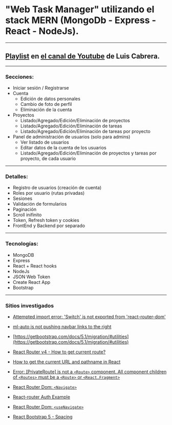 # "Web Task Manager" utilizando el stack MERN (MongoDb - Express - React - NodeJs).

---

## [Playlist](https://www.youtube.com/playlist?list=PLdcAPGja1uw0LSn7kx-Plj76x8UZZLgz9) en [el canal de Youtube](https://www.youtube.com/c/LuisCabrera/videos) de Luis Cabrera.

---

### Secciones:

- Iniciar sesión / Registrarse
- Cuenta
  - Edición de datos personales
  - Cambio de foto de perfil
  - Eliminación de la cuenta
- Proyectos
  - Listado/Agregado/Edición/Eliminación de proyectos
  - Listado/Agregado/Edición/Eliminación de tareas
  - Listado/Agregado/Edición/Eliminación de tareas por proyecto
- Panel de administración de usuarios (solo para admins)
  - Ver listado de usuarios
  - Editar datos de la cuenta de los usuarios
  - Listado/Agregado/Edición/Eliminación de proyectos y tareas por proyecto, de cada usuario

---

### Detalles:

- Registro de usuarios (creación de cuenta)
- Roles por usuario (rutas privadas)
- Sesiones
- Validación de formularios
- Paginación
- Scroll inifinito
- Token, Refresh token y cookies
- FrontEnd y Backend por separado

---

### Tecnologías:

- MongoDB
- Express
- React + React hooks
- NodeJs
- JSON Web Token
- Create React App
- Bootstrap

---

### Sitios investigados

- [Attempted import error: 'Switch' is not exported from 'react-router-dom'](https://stackoverflow.com/questions/63124161/attempted-import-error-switch-is-not-exported-from-react-router-dom)

- [ml-auto is not pushing navbar links to the right](https://stackoverflow.com/questions/49022773/ml-auto-is-not-pushing-navbar-links-to-the-right)

- [https://getbootstrap.com/docs/5.1/migration/#utilities](https://getbootstrap.com/docs/5.1/migration/#utilities)

- [React Router v4 - How to get current route?](https://stackoverflow.com/questions/42253277/react-router-v4-how-to-get-current-route)

- [How to get the current URL and pathname in React](https://surajsharma.net/blog/current-url-in-react)

- [Error: [PrivateRoute] is not a `<Route>` component. All component children of `<Routes>` must be a `<Route>` or `<React.Fragment>`](https://stackoverflow.com/questions/69864165/error-privateroute-is-not-a-route-component-all-component-children-of-rou)

- [React Router Dom: `<Navigate>`](https://reactrouter.com/docs/en/v6/api#navigate)

- [React-router Auth Example](https://stackblitz.com/github/remix-run/react-router/tree/main/examples/auth?file=src/App.tsx)

- [React Router Dom: `<useNavigate>`](https://reactrouter.com/docs/en/v6/api#usenavigate)

- [React Bootstrap 5 - Spacing](https://mdbootstrap.com/docs/b5/react/utilities/spacing/)
